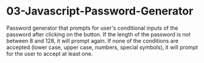 # 03-Javascript-Password-Generator



Password generator that prompts for user's conditional inputs of the password after clicking on the button.
If the length of the password is not between 8 and 128, it will prompt again. 
If none of the conditions are accepted (lower case, upper case, numbers, special symbols), it will prompt for the user to accept at least one.

